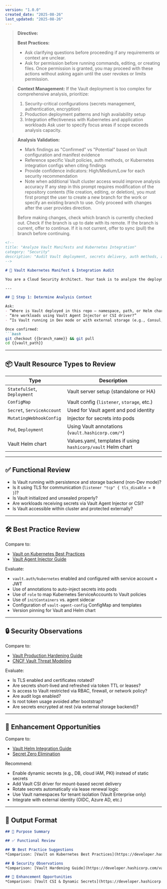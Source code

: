 ```yaml
---
version: "1.0.0"
created_date: "2025-08-26"
last_updated: "2025-08-26"
---
```


> **Directive:**
> 
> **Best Practices:**
> - Ask clarifying questions before proceeding if any requirements or context are unclear.
> - Ask for permission before running commands, editing, or creating files. Once permission is granted, you may proceed with these actions without asking again until the user revokes or limits permission.

> **Context Management:**
> If the Vault deployment is too complex for comprehensive analysis, prioritize:
> 1. Security-critical configurations (secrets management, authentication, encryption)
> 2. Production deployment patterns and high availability setup
> 3. Integration effectiveness with Kubernetes and application workloads
> Ask user to specify focus areas if scope exceeds analysis capacity.

> **Analysis Validation:**
> - Mark findings as "Confirmed" vs "Potential" based on Vault configuration and manifest evidence
> - Reference specific Vault policies, auth methods, or Kubernetes integration configs when citing findings
> - Provide confidence indicators: High/Medium/Low for each security recommendation
> - Note when additional Vault cluster access would improve analysis accuracy
> If any step in this prompt requires modification of the repository contents (file creation, editing, or deletion), you must first prompt the user to create a new branch for the work or specify an existing branch to use. Only proceed with changes after the user provides direction.
> 
> Before making changes, check which branch is currently checked out. Check if the branch is up to date with its remote. If the branch is current, offer to continue. If it is not current, offer to sync (pull) the branch before continuing.
````markdown
<!--
title: "Analyze Vault Manifests and Kubernetes Integration"
category: "Security"
description: "Audit Vault deployment, secrets delivery, auth methods, and integration with Kubernetes workloads"
-->

# 🔐 Vault Kubernetes Manifest & Integration Audit

You are a Cloud Security Architect. Your task is to analyze the deployment and configuration of HashiCorp Vault in Kubernetes. Evaluate manifest structure, authentication setup, access control, and best practices for secure workload integration.

---

## 🎯 Step 1: Determine Analysis Context

Ask:
- “Where is Vault deployed in this repo — namespace, path, or Helm chart?”
- “Are workloads using Vault Agent Injector or CSI driver?”
- “Is Vault running in Dev mode or with external storage (e.g., Consul, Postgres, S3)?”

Once confirmed:
```bash
git checkout {{branch_name}} && git pull
cd {{vault_path}}
````

---

## 📦 Vault Resource Types to Review

| Type                        | Description                                                  |
| --------------------------- | ------------------------------------------------------------ |
| `StatefulSet`, `Deployment` | Vault server setup (standalone or HA)                        |
| `ConfigMap`                 | Vault config (`listener`, `storage`, etc.)                   |
| `Secret`, `ServiceAccount`  | Used for Vault agent and pod identity                        |
| `MutatingWebhookConfig`     | Injector for secrets into pods                               |
| `Pod`, `Deployment`         | Using Vault annotations (`vault.hashicorp.com/*`)            |
| Vault Helm chart            | Values.yaml, templates if using `hashicorp/vault` Helm chart |

---

## ✅ Functional Review

* Is Vault running with persistence and storage backend (non-Dev mode)?
* Is it using TLS for communication (`listener "tcp" { tls_disable = 0 }`)?
* Is Vault initialized and unsealed properly?
* Are workloads receiving secrets via Vault Agent Injector or CSI?
* Is Vault accessible within cluster and protected externally?

---

## 🛠️ Best Practice Review

Compare to:

* [Vault on Kubernetes Best Practices](https://developer.hashicorp.com/vault/docs/platform/k8s/best-practices)
* [Vault Agent Injector Guide](https://developer.hashicorp.com/vault/docs/platform/k8s/injector)

Evaluate:

* `vault.auth/kubernetes` enabled and configured with service account + JWT
* Use of annotations to auto-inject secrets into pods
* Use of `role` to map Kubernetes ServiceAccounts to Vault policies
* Use of `initContainers` vs. agent sidecar
* Configuration of `vault-agent-config` ConfigMap and templates
* Version pinning for Vault and Helm chart

---

## 🔒 Security Observations

Compare to:

* [Vault Production Hardening Guide](https://developer.hashicorp.com/vault/tutorials/operations/production-hardening)
* [CNCF Vault Threat Modeling](https://github.com/cncf/tag-security/blob/main/assessments/hashicorp-vault.md)

Evaluate:

* Is TLS enabled and certificates rotated?
* Are secrets short-lived and refreshed via token TTL or leases?
* Is access to Vault restricted via RBAC, firewall, or network policy?
* Are audit logs enabled?
* Is root token usage avoided after bootstrap?
* Are secrets encrypted at rest (via external storage backend)?

---

## 🚀 Enhancement Opportunities

Compare to:

* [Vault Helm Integration Guide](https://developer.hashicorp.com/vault/docs/platform/k8s/helm)
* [Secret Zero Elimination](https://developer.hashicorp.com/vault/docs/secrets/identity)

Recommend:

* Enable dynamic secrets (e.g., DB, cloud IAM, PKI) instead of static secrets
* Add Vault CSI driver for mount-based secret delivery
* Rotate secrets automatically via lease renewal logic
* Use Vault namespaces for tenant isolation (Vault Enterprise only)
* Integrate with external identity (OIDC, Azure AD, etc.)

---

## 🧾 Output Format

```markdown
## 📌 Purpose Summary

## ✅ Functional Review

## 🛠️ Best Practice Suggestions
*Comparison: [Vault on Kubernetes Best Practices](https://developer.hashicorp.com/vault/docs/platform/k8s/best-practices)*

## 🔒 Security Observations
*Comparison: [Vault Hardening Guide](https://developer.hashicorp.com/vault/tutorials/operations/production-hardening)*

## 🚀 Enhancement Opportunities
*Comparison: [Vault CSI & Dynamic Secrets](https://developer.hashicorp.com/vault/docs/platform/k8s/csi)*
```